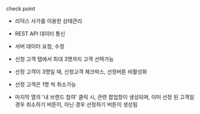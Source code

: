check point

- 리덕스 사가를 이용한 상태관리
- REST API 데이터 통신
- 서버 데이터 요청, 수정

- 신청 고객 탭에서 최대 3명까지 고객 선택가능
- 선정 고객이 3명일 때, 신청고객 체크박스, 선정버튼 비활성화
- 선정 고객은 1명 씩 취소가능
- 마지막 열의 '내 브랜드 참여' 클릭 시, 관련 팝업창이 생성되며,
  이미 선정 된 고객일 경우 취소하기 버튼이, 아닌 경우 선정하기 버튼이 생성됨
